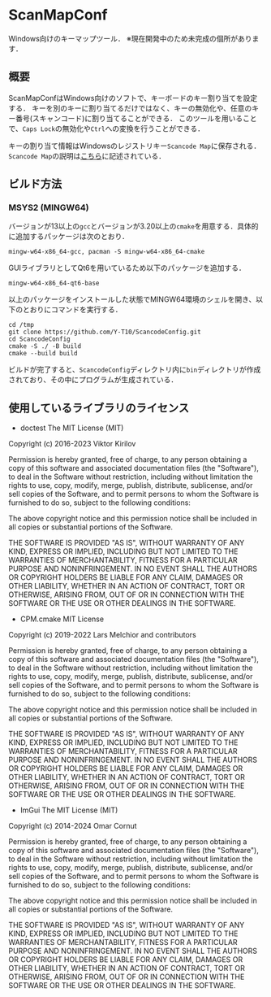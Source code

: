 # ScanMapConf
Windows向けのキーマップツール．
※現在開発中のため未完成の個所があります．

## 概要
ScanMapConfはWindows向けのソフトで、キーボードのキー割り当てを設定する．
キーを別のキーに割り当てるだけではなく、キーの無効化や、任意のキー番号(スキャンコード)に割り当てることができる．
このツールを用いることで、`Caps Lock`の無効化や`Ctrl`への変換を行うことができる．

キーの割り当て情報はWindowsのレジストリキー`Scancode Map`に保存される．
`Scancode Map`の説明は[こちら](https://learn.microsoft.com/ja-jp/windows-hardware/drivers/hid/keyboard-and-mouse-class-drivers#scan-code-mapper-for-keyboards)に記述されている．

## ビルド方法
### MSYS2 (MINGW64)
バージョンが13以上の`gcc`とバージョンが3.20以上の`cmake`を用意する．具体的に追加するパッケージは次のとおり．

```
mingw-w64-x86_64-gcc, pacman -S mingw-w64-x86_64-cmake
```

GUIライブラリとしてQt6を用いているため以下のパッケージを追加する．

```
mingw-w64-x86_64-qt6-base
```

以上のパッケージをインストールした状態でMINGW64環境のシェルを開き、以下のとおりにコマンドを実行する．

```
cd /tmp
git clone https://github.com/Y-T10/ScancodeConfig.git
cd ScancodeConfig
cmake -S ./ -B build
cmake --build build
```

ビルドが完了すると、`ScancodeConfig`ディレクトリ内に`bin`ディレクトリが作成されており、その中にプログラムが生成されている．

## 使用しているライブラリのライセンス

- doctest
The MIT License (MIT)

Copyright (c) 2016-2023 Viktor Kirilov

Permission is hereby granted, free of charge, to any person obtaining a copy
of this software and associated documentation files (the "Software"), to deal
in the Software without restriction, including without limitation the rights
to use, copy, modify, merge, publish, distribute, sublicense, and/or sell
copies of the Software, and to permit persons to whom the Software is
furnished to do so, subject to the following conditions:

The above copyright notice and this permission notice shall be included in all
copies or substantial portions of the Software.

THE SOFTWARE IS PROVIDED "AS IS", WITHOUT WARRANTY OF ANY KIND, EXPRESS OR
IMPLIED, INCLUDING BUT NOT LIMITED TO THE WARRANTIES OF MERCHANTABILITY,
FITNESS FOR A PARTICULAR PURPOSE AND NONINFRINGEMENT. IN NO EVENT SHALL THE
AUTHORS OR COPYRIGHT HOLDERS BE LIABLE FOR ANY CLAIM, DAMAGES OR OTHER
LIABILITY, WHETHER IN AN ACTION OF CONTRACT, TORT OR OTHERWISE, ARISING FROM,
OUT OF OR IN CONNECTION WITH THE SOFTWARE OR THE USE OR OTHER DEALINGS IN THE
SOFTWARE.

- CPM.cmake
MIT License

Copyright (c) 2019-2022 Lars Melchior and contributors

Permission is hereby granted, free of charge, to any person obtaining a copy
of this software and associated documentation files (the "Software"), to deal
in the Software without restriction, including without limitation the rights
to use, copy, modify, merge, publish, distribute, sublicense, and/or sell
copies of the Software, and to permit persons to whom the Software is
furnished to do so, subject to the following conditions:

The above copyright notice and this permission notice shall be included in all
copies or substantial portions of the Software.

THE SOFTWARE IS PROVIDED "AS IS", WITHOUT WARRANTY OF ANY KIND, EXPRESS OR
IMPLIED, INCLUDING BUT NOT LIMITED TO THE WARRANTIES OF MERCHANTABILITY,
FITNESS FOR A PARTICULAR PURPOSE AND NONINFRINGEMENT. IN NO EVENT SHALL THE
AUTHORS OR COPYRIGHT HOLDERS BE LIABLE FOR ANY CLAIM, DAMAGES OR OTHER
LIABILITY, WHETHER IN AN ACTION OF CONTRACT, TORT OR OTHERWISE, ARISING FROM,
OUT OF OR IN CONNECTION WITH THE SOFTWARE OR THE USE OR OTHER DEALINGS IN THE
SOFTWARE.

- ImGui
The MIT License (MIT)

Copyright (c) 2014-2024 Omar Cornut

Permission is hereby granted, free of charge, to any person obtaining a copy
of this software and associated documentation files (the "Software"), to deal
in the Software without restriction, including without limitation the rights
to use, copy, modify, merge, publish, distribute, sublicense, and/or sell
copies of the Software, and to permit persons to whom the Software is
furnished to do so, subject to the following conditions:

The above copyright notice and this permission notice shall be included in all
copies or substantial portions of the Software.

THE SOFTWARE IS PROVIDED "AS IS", WITHOUT WARRANTY OF ANY KIND, EXPRESS OR
IMPLIED, INCLUDING BUT NOT LIMITED TO THE WARRANTIES OF MERCHANTABILITY,
FITNESS FOR A PARTICULAR PURPOSE AND NONINFRINGEMENT. IN NO EVENT SHALL THE
AUTHORS OR COPYRIGHT HOLDERS BE LIABLE FOR ANY CLAIM, DAMAGES OR OTHER
LIABILITY, WHETHER IN AN ACTION OF CONTRACT, TORT OR OTHERWISE, ARISING FROM,
OUT OF OR IN CONNECTION WITH THE SOFTWARE OR THE USE OR OTHER DEALINGS IN THE
SOFTWARE.
